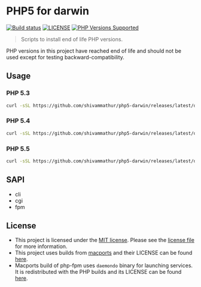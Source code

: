 # PHP5 for darwin

<a href="https://github.com/shivammathur/php5-darwin" title="php5 install scripts for darwin"><img alt="Build status" src="https://github.com/shivammathur/php5-darwin/workflows/Test/badge.svg"></a>
<a href="https://github.com/shivammathur/php5-darwin/blob/master/LICENSE" title="license"><img alt="LICENSE" src="https://img.shields.io/badge/license-MIT-428f7e.svg"></a>
<a href="https://github.com/shivammathur/php5-darwin/tree/master/dist" title="builds"><img alt="PHP Versions Supported" src="https://img.shields.io/badge/php-5.3, 5.4 and 5.5-8892BF.svg"></a>

> Scripts to install end of life PHP versions.

PHP versions in this project have reached end of life and should not be used except for testing backward-compatibility.

## Usage

### PHP 5.3
```bash
curl -sSL https://github.com/shivammathur/php5-darwin/releases/latest/download/install.sh | bash -s 53
```

### PHP 5.4
```bash
curl -sSL https://github.com/shivammathur/php5-darwin/releases/latest/download/install.sh | bash -s 54
```

### PHP 5.5
```bash
curl -sSL https://github.com/shivammathur/php5-darwin/releases/latest/download/install.sh | bash -s 55
```

## SAPI
- cli
- cgi
- fpm

## License

- This project is licensed under the [MIT license](http://choosealicense.com/licenses/mit/). Please see the [license file](LICENSE) for more information.
- This project uses builds from [macports](https://github.com/macports/macports-ports "macports/macports-ports") and their LICENSE can be found [here](MACPORTS_LICENSE).
- Macports build of php-fpm uses `daemondo` binary for launching services. It is redistributed with the PHP builds and its LICENSE can be found [here](DAEMONDO_LICENSE).